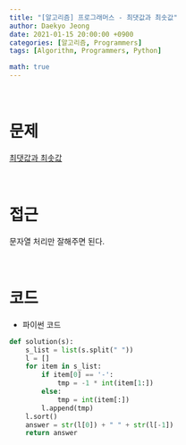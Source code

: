 ```yaml
---
title: "[알고리즘] 프로그래머스 - 최댓값과 최솟값"
author: Daekyo Jeong
date: 2021-01-15 20:00:00 +0900
categories: [알고리즘, Programmers]
tags: [Algorithm, Programmers, Python]

math: true
---
```


<br/>

# **문제**


[최댓값과 최솟값](https://programmers.co.kr/learn/courses/30/lessons/12939)

<br/>

# **접근**  

문자열 처리만 잘해주면 된다.  

<br/>

# **코드**


- 파이썬 코드   

```py
def solution(s):
    s_list = list(s.split(" "))
    l = []
    for item in s_list:
        if item[0] == '-':
            tmp = -1 * int(item[1:])
        else:
            tmp = int(item[:])
        l.append(tmp)
    l.sort()
    answer = str(l[0]) + " " + str(l[-1])
    return answer
```


<br/>
